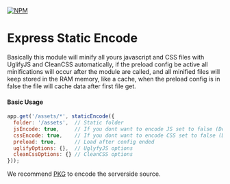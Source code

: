 [![NPM](https://nodei.co/npm/express-staticencode.png)](https://nodei.co/npm/express-staticencode/)


# Express Static Encode
Basically this module will minify all yours javascript and CSS files with UglifyJS and CleanCSS automatically, if the preload config be active all minifications will occur after the module are called, and all minified files will keep stored in the RAM memory, like a cache, when the preload config is in false the file will cache data after first file get.

#### Basic Usage
```javascript
app.get('/assets/*', staticEncode({
  folder: '/assets',  // Static folder
  jsEncode: true,     // If you dont want to encode JS set to false (Default is true)
  cssEncode: true,    // If you dont want to encode CSS set to false (Default is true)
  preload: true,      // Load after config ended
  uglifyOptions: {},  // UglyfyJS options
  cleanCssOptions: {} // CleanCSS options
}));
```

We recommend <a target="_blank" href="https://www.npmjs.com/package/pkg">PKG</a> to encode the serverside source.
